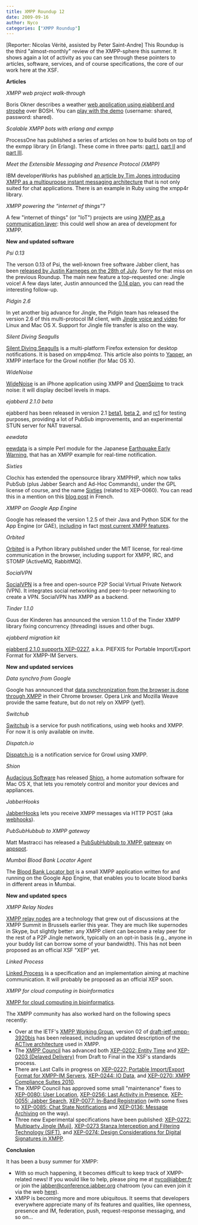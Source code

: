 ```yaml
---
title: XMPP Roundup 12
date: 2009-09-16
author: Nyco
categories: ["XMPP Roundup"]
---
```


[Reporter: Nicolas Vérité, assisted by Peter Saint-Andre]
This Roundup is the third "almost-monthly" review of the XMPP-sphere this summer. It shows again a lot of activity as you can see through these pointers to articles, software, services, and of course specifications, the core of our work here at the XSF.

**Articles**

*XMPP web project walk-through*  

Boris Okner describes a weather [web application using ejabberd and strophe](http://rfid-ale.blogspot.com/2009/08/xmpp-web-project-walkthrough.html) over BOSH. You can [play with the demo](http://weazard.chirpber.com:8000/weazard.html) (username: shared, password: shared).

*Scalable XMPP bots with erlang and exmpp*  

ProcessOne has published a series of articles on how to build bots on top of the exmpp library (in Erlang). These come in three parts: [part I](http://www.process-one.net/en/blogs/article/scalable_xmpp_bots_with_erlang_and_exmpp_part_i/), [part II](http://www.process-one.net/en/blogs/article/scalable_xmpp_bots_with_erlang_and_exmpp_part_ii/) and [part III](http://www.process-one.net/en/blogs/article/scalable_xmpp_bots_with_erlang_and_exmpp_part_iii/).

*Meet the Extensible Messaging and Presence Protocol (XMPP)*  

IBM developerWorks has published [an article by Tim Jones introducing XMPP as a multipurpose instant messaging architecture](http://www.ibm.com/developerworks/xml/library/x-xmppintro/index.html?S_TACT=105AGX06&S_CMP=EDU) that is not only suited for chat applications. There is an example in Ruby using the xmpp4r library.

*XMPP powering the “internet of things”?*  

A few "internet of things" (or "IoT") projects are using [XMPP as a communication layer](http://www.process-one.net/en/blogs/article/xmpp_powering_the_internet_of_things/): this could well show an area of development for XMPP.

**New and updated software**

*Psi 0.13*  

The verson 0.13 of Psi, the well-known free software Jabber client, has been [released by Justin Karneges on the 28th of July](http://lists.affinix.com/pipermail/psi-devel-affinix.com/2009-July/008770.html). Sorry for that miss on the previous Roundup. The main new feature a top-requested one: Jingle voice! A few days later, Justin announced the [0.14 plan](http://lists.affinix.com/pipermail/psi-devel-affinix.com/2009-August/008797.html), you can read the interesting follow-up.

*Pidgin 2.6*  

In yet another big advance for Jingle, the Pidgin team has released the version 2.6 of this multi-protocol IM client, with [Jingle voice and video](http://theflamingbanker.blogspot.com/2009/08/pidgin-260-its-about-time.html) for Linux and Mac OS X. Support for Jingle file transfer is also on the way.

*Silent Diving Seagulls*  

[Silent Diving Seagulls](http://blog.abi.sh/2009/silent-diving-seagulls/) is a multi-platform Firefox extension for desktop notifications. It is based on xmpp4moz. This article also points to [Yapper](http://github.com/progrium/yapper), an XMPP interface for the Growl notifier (for Mac OS X).

*WideNoise*  

[WideNoise](http://www.readwriteweb.com/archives/widenoise_monitor_noise_levels_iphone.php) is an iPhone application using XMPP and [OpenSpime](http://openspime.org/) to track noise: it will display decibel levels in maps.

*ejabberd 2.1.0 beta*  

ejabberd has been released in version 2.1 [beta1](http://www.process-one.net/en/blogs/article/ejabberd_2.1_beta1_has_been_released_for_testing_purposes/), [beta 2](http://www.process-one.net/en/blogs/article/annoucing_ejabberd_2.1.0_beta2/), and [rc1](http://www.process-one.net/en/blogs/article/ejabberd_2.1_rc1_has_been_released/) for testing purposes, providing a lot of PubSub improvements, and an experimental STUN server for NAT traversal.

*eewdata*  

[eewdata](http://github.com/skubota/eewdata/tree/master) is a simple Perl module for the Japanese [Earthquake Early Warning](http://en.wikipedia.org/wiki/Earthquake_Early_Warning_%28Japan%29), that has an XMPP example for real-time notification.

*Sixties*  

Clochix has extended the opensource library XMPPHP, which now talks PubSub (plus Jabber Search and Ad-Hoc Commands), under the GPL license of course, and the name [Sixties](https://labo.clochix.net/wiki/sixties) (related to XEP-0060). You can read this in a mention on this [blog post](http://www.clochix.net/post/2009/08/30/Nouveau-fan-des-Sixties) in French.

*XMPP on Google App Engine*  

Google has released the version 1.2.5 of their Java and Python SDK for the App Engine (or GAE), [including](http://googleappengine.blogspot.com/2009/09/app-engine-sdk-125-released-for-python.html) in fact [most current XMPP features](http://googleappengine.blogspot.com/2009/09/app-engine-sdk-125-released-for-python.html).

*Orbited*  

[Orbited](http://orbited.org/) is a Python library published under the MIT license, for real-time communication in the browser, including support for XMPP, IRC, and STOMP (ActiveMQ, RabbitMQ).

*SocialVPN*  

[SocialVPN](http://code.google.com/p/socialvpn/) is a free and open-source P2P Social Virtual Private Network (VPN). It integrates social networking and peer-to-peer networking to create a VPN. SocialVPN has XMPP as a backend.

*Tinder 1.1.0*  

Guus der Kinderen has announced the version 1.1.0 of the Tinder XMPP library fixing concurrency (threading) issues and other bugs.

*ejabberd migration kit*  

[ejabberd 2.1.0 supports XEP-0227](http://www.process-one.net/en/blogs/article/ejabberd_migration_kit/), a.k.a. PIEFXIS for Portable Import/Export Format for XMPP-IM Servers.

**New and updated services**

*Data synchro from Google*  

Google has announced that [data synchronization from the browser is done through XMPP](http://arstechnica.com/open-source/news/2009/08/google-reveals-plans-for-chrome-cloud-synchronization.ars) in their Chrome browser. Opera Link and Mozilla Weave provide the same feature, but do not rely on XMPP (yet!).

*Switchub*  

[Switchub](http://switchub.com/) is a service for push notifications, using web hooks and XMPP. For now it is only available on invite.

*Dispatch.io*  

[Dispatch.io](http://www.dispatch.io/) is a notification service for Growl using XMPP.

*Shion*  

[Audacious Software](http://www.audacious-software.com/) has released [Shion](http://www.audacious-software.com/products/shion/), a home automation software for Mac OS X, that lets you remotely control and monitor your devices and appliances.

*JabberHooks*  

[JabberHooks](http://www.jabberhooks.com/) lets you receive XMPP messages via HTTP POST (aka [webhooks](http://webhooks.org/)).

*PubSubHubbub to XMPP gateway*  

Matt Mastracci has released a [PubSubHubbub to XMPP gateway](http://grack.com/blog/2009/09/09/pubsubhubbub-to-xmpp-gateway/) on [appspot](http://pubsubhubbub-xmpp.appspot.com/).

*Mumbai Blood Bank Locator Agent*  

The [Blood Bank Locator bot](http://iromin.wordpress.com/2009/09/16/mumbai-blood-bank-locator-agent/) is a small XMPP application written for and running on the Google App Engine, that enables you to locate blood banks in different areas in Mumbai.

**New and updated specs**

*XMPP Relay Nodes*  

[XMPP relay nodes](http://xmppjingle.blogspot.com/2009/07/jingle-relay-nodes-full-description.html) are a technology that grew out of discussions at the XMPP Summit in Brussels earlier this year. They are much like supernodes in Skype, but slightly better: any XMPP client can become a relay peer for the rest of a P2P Jingle network, typically on an opt-in basis (e.g., anyone in your buddy list can borrow some of your bandwidth). This has not been proposed as an official XSF "XEP" yet.

*Linked Process*  

[Linked Process](http://linkedprocess.org/) is a specification and an implementation aiming at machine communication. It will probably be proposed as an official XEP soon.

*XMPP for cloud computing in bioinformatics*  

[XMPP for cloud computing in bioinformatics](http://www.biomedcentral.com/1471-2105/10/279/abstract).

The XMPP community has also worked hard on the following specs recently:

-   Over at the IETF's [XMPP Working Group](http://tools.ietf.org/wg/xmpp/), version 02 of [draft-ietf-xmpp-3920bis](http://tools.ietf.org/html/draft-ietf-xmpp-3920bis) has been released, including an updated description of the [ACTive architecture](https://stpeter.im/index.php/2009/09/01/active-architectures/) used in XMPP.
-   The [XMPP Council](https://xmpp.org/council/) has advanced both [XEP-0202: Entity Time](https://xmpp.org/extensions/xep-0202.html) and [XEP-0203 (Delayed Delivery)](https://xmpp.org/extensions/xep-0203.html) from Draft to Final in the XSF's standards process.
-   There are Last Calls in progress on [XEP-0227: Portable Import/Export Format for XMPP-IM Servers](https://xmpp.org/extensions/xep-0227.html), [XEP-0244: IO Data](https://xmpp.org/extensions/xep-0244.html), and [XEP-0270: XMPP Compliance Suites 2010](https://xmpp.org/extensions/xep-0270.html).
-   The XMPP Council has approved some small "maintenance" fixes to [XEP-0080: User Location](https://xmpp.org/extensions/xep-0080.html), [XEP-0256: Last Activity in Presence](https://xmpp.org/extensions/xep-0256.html), [XEP-0055: Jabber Search](https://xmpp.org/extensions/xep-0055.html), [XEP-0077: In-Band Registration](https://xmpp.org/extensions/xep-0077.html) (with some fixes to [XEP-0085: Chat State Notifications](https://xmpp.org/extensions/xep-0085.html) and [XEP-0136: Message Archiving](https://xmpp.org/extensions/xep-0136.html) on the way).
-   Three new Experimental specifications have been published: [XEP-0272: Multiparty Jingle (Muji)](https://xmpp.org/extensions/xep-0272.html), [XEP-0273 Stanza Interception and Filtering Technology (SIFT)](https://xmpp.org/extensions/xep-0273.html), and [XEP-0274: Design Considerations for Digital Signatures in XMPP](https://xmpp.org/extensions/xep-0274.html).

**Conclusion**

It has been a busy summer for XMPP:

-   With so much happening, it becomes difficult to keep track of XMPP-related news! If you would like to help, please ping me at nyco@jabber.fr or join the [jabber@conference.jabber.org](xmpp:jabber@conference.jabber.org?join) chatroom (you can even join it via the web [here](http://speeqe.com/room/jabber@conference.jabber.org/)).
-   XMPP is becoming more and more ubiquitous. It seems that developers everywhere appreciate many of its features and qualities, like openness, presence and IM, federation, push, request-response messaging, and so on...


